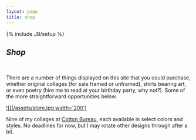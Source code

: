 ```yaml
---
layout: page
title: shop
---
```

{% include JB/setup %}

## *Shop*

&nbsp;

There are a number of things displayed on this site that you could purchase, whether original collages (for sale framed or unframed), shirts bearing art, or even poetry (hire me to read at your birthday party, why not?). Some of the more straightforward opportunities below. 

[![](/assets/store.jpg width='200')](https://cottonbureau.com/people/maddalena-collage)

Nine of my collages at [Cotton Bureau](https://cottonbureau.com/people/maddalena-collage), each available in select colors and styles. No deadlines for now, but I may rotate other designs through after a bit. 

